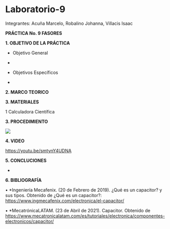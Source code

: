 # Laboratorio-9

Integrantes: Acuña Marcelo, Robalino Johanna, Villacis Isaac 

**PRÁCTICA No. 9 FASORES**

**1. OBJETIVO DE LA PRÁCTICA**

* Objetivo General

*

* Objetivos Específicos 

* 

**2. MARCO TEORICO**



**3. MATERIALES**

  1 Calculadora Científica

**3. PROCEDIMIENTO**

![](Img/LAB9.PNG)

**4. VIDEO**

https://youtu.be/smtynY4UDNA

**5. CONCLUCIONES**

* 

**6. BIBLIOGRAFÍA**

•	*Ingeniería Mecafenix. (20 de Febrero de 2019). ¿Qué es un capacitor? y sus tipos. Obtenido de ¿Qué es un capacitor?: https://www.ingmecafenix.com/electronica/el-capacitor/

•	*MecatrónicaLATAM. (23 de Abril de 2021). Capacitor. Obtenido de https://www.mecatronicalatam.com/es/tutoriales/electronica/componentes-electronicos/capacitor/
